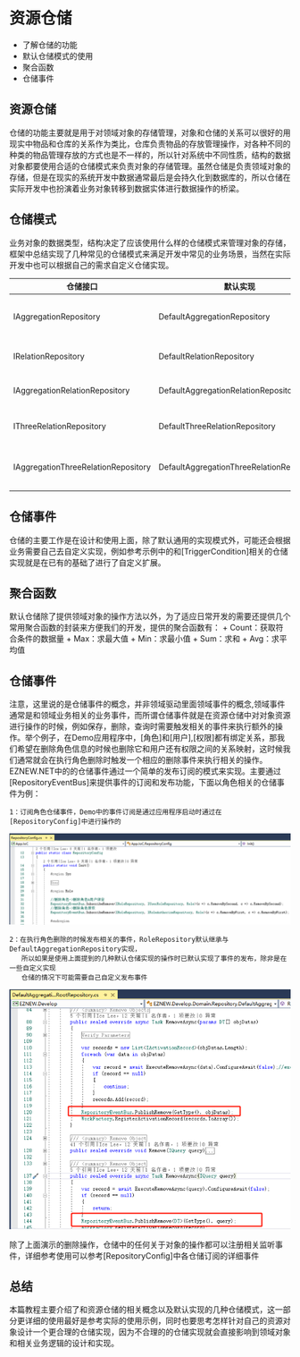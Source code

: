 # 资源仓储

+ 了解仓储的功能
+ 默认仓储模式的使用
+ 聚合函数
+ 仓储事件

## 资源仓储

仓储的功能主要就是用于对领域对象的存储管理，对象和仓储的关系可以很好的用现实中物品和仓库的关系作为类比，仓库负责物品的存放管理操作，对各种不同的种类的物品管理存放的方式也是不一样的，所以针对系统中不同性质，结构的数据对象都要使用合适的仓储模式来负责对象的存储管理。虽然仓储是负责领域对象的存储，但是在现实的系统开发中数据通常最后是会持久化到数据库的，所以仓储在实际开发中也扮演着业务对象转移到数据实体进行数据操作的桥梁。

## 仓储模式

业务对象的数据类型，结构决定了应该使用什么样的仓储模式来管理对象的存储，框架中总结实现了几种常见的仓储模式来满足开发中常见的业务场景，当然在实际开发中也可以根据自己的需求自定义仓储实现。

| 仓储接口 | 默认实现 | 说明 |
| ------ | ------ | ------ |
| IAggregationRepository | DefaultAggregationRepository | 默认领域对象仓储模式，也是使用最广泛的模式,参考:IRoleRepository->RoleRepository |
| IRelationRepository | DefaultRelationRepository | 关系结构数据仓储模式，参考：IUserRoleRepository->UserRoleRepository |
| IAggregationRelationRepository | DefaultAggregationRelationRepository | 关系结构领域对象仓储模式，参考：IUserAuthorizeRepository->UserAuthorizeRepository |
| IThreeRelationRepository | DefaultThreeRelationRepository| 三者关系结构数据仓储模式，使用方式类似于IRelationRepository模式 |
| IAggregationThreeRelationRepository | DefaultAggregationThreeRelationRepository| 三者关系结构领域对象仓储模式，使用方式类似于IAggregationRelationRepository模式 |

## 仓储事件

仓储的主要工作是在设计和使用上面，除了默认通用的实现模式外，可能还会根据业务需要自己去自定义实现，例如参考示例中的和[TriggerCondition]相关的仓储实现就是在已有的基础了进行了自定义扩展。

## 聚合函数

默认仓储除了提供领域对象的操作方法以外，为了适应日常开发的需要还提供几个常用聚合函数的封装来方便我们的开发，提供的聚合函数有：
    + Count：获取符合条件的数据量
    + Max：求最大值
    + Min：求最小值
    + Sum：求和
    + Avg：求平均值
    

## 仓储事件

注意，这里说的是仓储事件的概念，并非领域驱动里面领域事件的概念,领域事件通常是和领域业务相关的业务事件，而所谓仓储事件就是在资源仓储中对对象资源进行操作的时候，例如保存，删除，查询时需要触发相关的事件来执行额外的操作。举个例子，在Demo应用程序中，[角色]和[用户],[权限]都有绑定关系，那我们希望在删除角色信息的时候也删除它和用户还有权限之间的关系映射，这时候我们通常就会在执行角色删除时触发一个相应的删除事件来执行相关的操作。EZNEW.NET中的的仓储事件通过一个简单的发布订阅的模式来实现。主要通过[RepositoryEventBus]来提供事件的订阅和发布功能，下面以角色相关的仓储事件为例：

    1：订阅角色仓储事件，Demo中的事件订阅是通过应用程序启动时通过在[RepositoryConfig]中进行操作的

<img src="assets/images/repositoryevent_sub.png" alt="EZNEW" title="EZNEW">
    
    2：在执行角色删除的时候发布相关的事件，RoleRepository默认继承与DefaultAggregationRepository实现，
       所以如果是使用上面提到的几种默认仓储实现的操作时已默认实现了事件的发布，除非是在一些自定义实现
       仓储的情况下可能需要自己自定义发布事件

<img src="assets/images/repositoryevent_publish.png" alt="EZNEW" title="EZNEW">

除了上面演示的删除操作，仓储中的任何关于对象的操作都可以注册相关监听事件，详细参考使用可以参考[RepositoryConfig]中各仓储订阅的详细事件

## 总结

本篇教程主要介绍了和资源仓储的相关概念以及默认实现的几种仓储模式，这一部分更详细的使用最好是参考实际的使用示例，同时也要思考怎样针对自己的资源对象设计一个更合理的仓储实现，因为不合理的的仓储实现就会直接影响到领域对象和相关业务逻辑的设计和实现。
